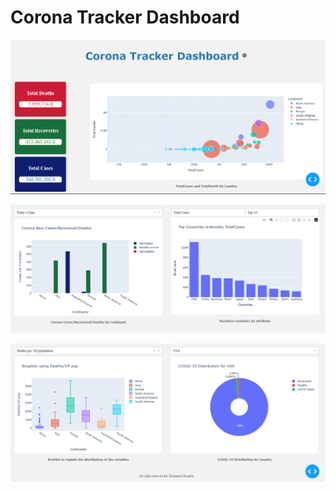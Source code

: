 # Corona Tracker Dashboard

![image_1](./assets/images/1.png)

![image_1](./assets/images/2.png)

![image_1](./assets/images/3.png)